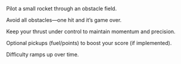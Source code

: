 Pilot a small rocket through an obstacle field.

Avoid all obstacles—one hit and it’s game over.

Keep your thrust under control to maintain momentum and precision.

Optional pickups (fuel/points) to boost your score (if implemented).

Difficulty ramps up over time.
